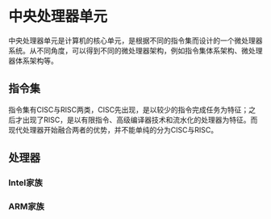 # 中央处理器单元

中央处理器单元是计算机的核心单元，是根据不同的指令集而设计的一个微处理器系统。从不同角度，可以得到不同的微处理器架构，例如指令集体系架构、微处理器体系架构等。

## 指令集

指令集有CISC与RISC两类，CISC先出现，是以较少的指令完成任务为特征；之后才出现了RISC，是以有限指令、高级编译器技术和流水化的处理器为特征。而现代处理器开始融合两者的优势，并不能单纯的分为CISC与RISC。

## 处理器

### Intel家族

### ARM家族 
